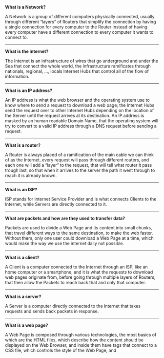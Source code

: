 **What is a Network?**

A Network is a group of different computers physically connected, usually through different “layers” of Routers that simplify the connection by having a single connection for every computer to the Router instead of having every computer have a different connection to every computer it wants to connect to.

---

**What is the internet?**

The Internet is an infrastructure of wires that go underground and under the Sea that connect the whole world, the Infrastructure ramificates through nationals, regional, …, locals Internet Hubs that control all of the flow of information.

---

**What is an IP address?**

An IP address is what the web browser and the operating system use to know where to send a request to download a web page; the Internet Hubs send the request over to other Internet Hubs depending on the location of the Server until the request arrives at its destination. An IP address is masked by an human readable Domain Name, that the operating system will try to convert to a valid IP address through a DNS request before sending a request.

---

**What is a router?**

A Router is always placed of a ramification of the main cable we can think of as the Internet, every request will pass through different routers, and each one will add a “layer” to the request, that will tell what router it pass trough last, so that when it arrives to the server the path it went through to reach it is already known.

---

**What is an ISP?**

ISP stands for Internet Service Provider and is what connects Clients to the Internet, while Servers are directly connected to it.

---

**What are packets and how are they used to transfer data?**

Packets are used to divide a Web Page and its content into small chunks, that travel different ways to the same destination, to make the web faster. Without them, only one user could download a Web Page at a time, which would make the way we use the internet daily not possible.

---

**What is a client?**

A Client is a computer connected to the Internet through an ISP, like an home computer or a smartphone, and it is what the requests to download web pages originate from, before going through multiple layers of Routers, that then allow the Packets to reach back that and only that computer.

---

**What is a server?**

A Server is a computer directly connected to the Internet that takes requests and sends back packets in response.

---

**What is a web page?**

A Web Page is composed through various technologies, the most basics of which are the HTML files, which describe how the content should be displayed on the Web Browser, and inside them have <link> tags that connect to a CSS file, which controls the style of the Web Page, and <script> tags that connect to a JavaScript file, that makes the page interactable. It is also composed by assets such as images, videos, etc..

---

**What is a web server?**

A Web Server is what Hosts a collection of different Web Sites, which are composed by a collection of different Web Pages, which a user can navigate through different links embedded in the Pages themselves.

---

**What is a web browser?**

A Web Browser is an Application that is able to take user input and make the Operative System send requests to specific IP Addresses through the Internet, as well as parse the downloaded packets to display them correctly to the user.

---

**What is a search engine?**

A Search Engine is a Web Site that is able to redirect users to other external Web Pages based on their input.

---

**What is a DNS request?**

A DNS (Domain Name System) request is what the Operative System sends to the Resolving Name Server to get an IP Address from a Domain Name, the Resolving Name Server may know the IP Address already or it may get it from the Root Name Servers, TLD Name Serves, and then Authoritative Name Servers.

---

**Which browser are you currently using?**

Google Chrome

---

<font size="16">**In your own words, explain what happens when you run a search on google.com**</font>

My Request goes through different layers of Routers through the Internet, until it reaches one of Google’s Servers, Google parses the string I entered and finds related external Web Pages, then composes a Web Page containing links to each of these Web Pages from the most to less relevant and sends it to me through packets, that reach me through different paths, but know exactly how to reach me thanks to the information added to my request by each router it went through earlier.
